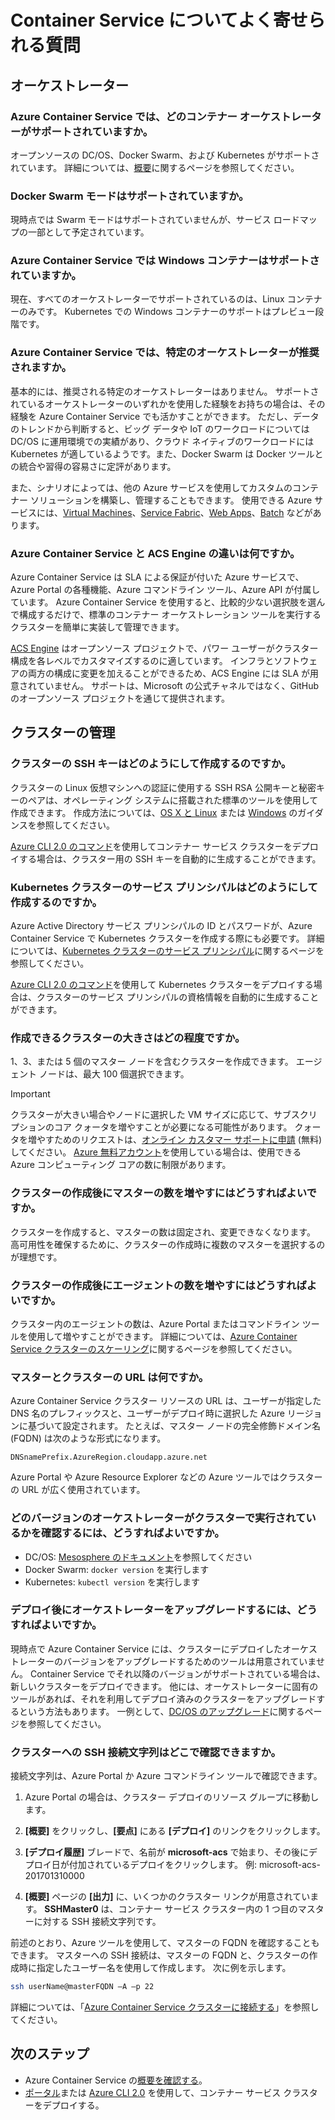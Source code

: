 # <a name="container-service-frequently-asked-questions"></a>Container Service についてよく寄せられる質問

## <a name="orchestrators"></a>オーケストレーター

### <a name="which-container-orchestrators-do-you-support-on-azure-container-service"></a>Azure Container Service では、どのコンテナー オーケストレーターがサポートされていますか。 

オープンソースの DC/OS、Docker Swarm、および Kubernetes がサポートされています。 詳細については、[概要](../articles/container-service/kubernetes/container-service-intro-kubernetes.md)に関するページを参照してください。
 
### <a name="do-you-support-docker-swarm-mode"></a>Docker Swarm モードはサポートされていますか。 

現時点では Swarm モードはサポートされていませんが、サービス ロードマップの一部として予定されています。 

### <a name="does-azure-container-service-support-windows-containers"></a>Azure Container Service では Windows コンテナーはサポートされていますか。  

現在、すべてのオーケストレーターでサポートされているのは、Linux コンテナーのみです。 Kubernetes での Windows コンテナーのサポートはプレビュー段階です。

### <a name="do-you-recommend-a-specific-orchestrator-in-azure-container-service"></a>Azure Container Service では、特定のオーケストレーターが推奨されますか。 
基本的には、推奨される特定のオーケストレーターはありません。 サポートされているオーケストレーターのいずれかを使用した経験をお持ちの場合は、その経験を Azure Container Service でも活かすことができます。 ただし、データのトレンドから判断すると、ビッグ データや IoT のワークロードについては DC/OS に運用環境での実績があり、クラウド ネイティブのワークロードには Kubernetes が適しているようです。また、Docker Swarm は Docker ツールとの統合や習得の容易さに定評があります。

また、シナリオによっては、他の Azure サービスを使用してカスタムのコンテナー ソリューションを構築し、管理することもできます。 使用できる Azure サービスには、[Virtual Machines](../articles/virtual-machines/linux/overview.md)、[Service Fabric](../articles/service-fabric/service-fabric-overview.md)、[Web Apps](../articles/app-service-web/app-service-web-overview.md)、[Batch](../articles/batch/batch-technical-overview.md) などがあります。  

### <a name="what-is-the-difference-between-azure-container-service-and-acs-engine"></a>Azure Container Service と ACS Engine の違いは何ですか。 
Azure Container Service は SLA による保証が付いた Azure サービスで、Azure Portal の各種機能、Azure コマンドライン ツール、Azure API が付属しています。 Azure Container Service を使用すると、比較的少ない選択肢を選んで構成するだけで、標準のコンテナー オーケストレーション ツールを実行するクラスターを簡単に実装して管理できます。 

[ACS Engine](http://github.com/Azure/acs-engine) はオープンソース プロジェクトで、パワー ユーザーがクラスター構成を各レベルでカスタマイズするのに適しています。 インフラとソフトウェアの両方の構成に変更を加えることができるため、ACS Engine には SLA が用意されていません。 サポートは、Microsoft の公式チャネルではなく、GitHub のオープンソース プロジェクトを通じて提供されます。 

## <a name="cluster-management"></a>クラスターの管理

### <a name="how-do-i-create-ssh-keys-for-my-cluster"></a>クラスターの SSH キーはどのようにして作成するのですか。

クラスターの Linux 仮想マシンへの認証に使用する SSH RSA 公開キーと秘密キーのペアは、オペレーティング システムに搭載された標準のツールを使用して作成できます。 作成方法については、[OS X と Linux](../articles/virtual-machines/linux/mac-create-ssh-keys.md) または [Windows](../articles/virtual-machines/linux/ssh-from-windows.md) のガイダンスを参照してください。 

[Azure CLI 2.0 のコマンド](../articles/container-service/dcos-swarm/container-service-create-acs-cluster-cli.md)を使用してコンテナー サービス クラスターをデプロイする場合は、クラスター用の SSH キーを自動的に生成することができます。

### <a name="how-do-i-create-a-service-principal-for-my-kubernetes-cluster"></a>Kubernetes クラスターのサービス プリンシパルはどのようにして作成するのですか。

Azure Active Directory サービス プリンシパルの ID とパスワードが、Azure Container Service で Kubernetes クラスターを作成する際にも必要です。 詳細については、[Kubernetes クラスターのサービス プリンシパル](../articles/container-service/kubernetes/container-service-kubernetes-service-principal.md)に関するページを参照してください。

[Azure CLI 2.0 のコマンド](../articles/container-service/dcos-swarm/container-service-create-acs-cluster-cli.md)を使用して Kubernetes クラスターをデプロイする場合は、クラスターのサービス プリンシパルの資格情報を自動的に生成することができます。

### <a name="how-large-a-cluster-can-i-create"></a>作成できるクラスターの大きさはどの程度ですか。
1、3、または 5 個のマスター ノードを含むクラスターを作成できます。 エージェント ノードは、最大 100 個選択できます。

> [!IMPORTANT]
> クラスターが大きい場合やノードに選択した VM サイズに応じて、サブスクリプションのコア クォータを増やすことが必要になる可能性があります。 クォータを増やすためのリクエストは、[オンライン カスタマー サポートに申請](../articles/azure-supportability/how-to-create-azure-support-request.md) (無料) してください。 [Azure 無料アカウント](https://azure.microsoft.com/free/)を使用している場合は、使用できる Azure コンピューティング コアの数に制限があります。
> 

### <a name="how-do-i-increase-the-number-of-masters-after-a-cluster-is-created"></a>クラスターの作成後にマスターの数を増やすにはどうすればよいですか。 
クラスターを作成すると、マスターの数は固定され、変更できなくなります。 高可用性を確保するために、クラスターの作成時に複数のマスターを選択するのが理想です。

### <a name="how-do-i-increase-the-number-of-agents-after-a-cluster-is-created"></a>クラスターの作成後にエージェントの数を増やすにはどうすればよいですか。 
クラスター内のエージェントの数は、Azure Portal またはコマンドライン ツールを使用して増やすことができます。 詳細については、[Azure Container Service クラスターのスケーリング](../articles/container-service/kubernetes/container-service-scale.md)に関するページを参照してください。

### <a name="what-are-the-urls-of-my-masters-and-agents"></a>マスターとクラスターの URL は何ですか。 
Azure Container Service クラスター リソースの URL は、ユーザーが指定した DNS 名のプレフィックスと、ユーザーがデプロイ時に選択した Azure リージョンに基づいて設定されます。 たとえば、マスター ノードの完全修飾ドメイン名 (FQDN) は次のような形式になります。

``` 
DNSnamePrefix.AzureRegion.cloudapp.azure.net
```

Azure Portal や Azure Resource Explorer などの Azure ツールではクラスターの URL が広く使用されています。

### <a name="how-do-i-tell-which-orchestrator-version-is-running-in-my-cluster"></a>どのバージョンのオーケストレーターがクラスターで実行されているかを確認するには、どうすればよいですか。

* DC/OS: [Mesosphere のドキュメント](https://support.mesosphere.com/hc/en-us/articles/207719793-How-to-get-the-DCOS-version-from-the-command-line-)を参照してください
* Docker Swarm: `docker version` を実行します
* Kubernetes: `kubectl version` を実行します

### <a name="how-do-i-upgrade-the-orchestrator-after-deployment"></a>デプロイ後にオーケストレーターをアップグレードするには、どうすればよいですか。

現時点で Azure Container Service には、クラスターにデプロイしたオーケストレーターのバージョンをアップグレードするためのツールは用意されていません。 Container Service でそれ以降のバージョンがサポートされている場合は、新しいクラスターをデプロイできます。 他には、オーケストレーターに固有のツールがあれば、それを利用してデプロイ済みのクラスターをアップグレードするという方法もあります。 一例として、[DC/OS のアップグレード](https://dcos.io/docs/1.8/administration/upgrading/)に関するページを参照してください。
 
### <a name="where-do-i-find-the-ssh-connection-string-to-my-cluster"></a>クラスターへの SSH 接続文字列はどこで確認できますか。

接続文字列は、Azure Portal か Azure コマンドライン ツールで確認できます。 

1. Azure Portal の場合は、クラスター デプロイのリソース グループに移動します。  

2. **[概要]** をクリックし、**[要点]** にある **[デプロイ]** のリンクをクリックします。 

3. **[デプロイ履歴]** ブレードで、名前が **microsoft-acs** で始まり、その後にデプロイ日が付加されているデプロイをクリックします。 例: microsoft-acs-201701310000  

4. **[概要]** ページの **[出力]** に、いくつかのクラスター リンクが用意されています。 **SSHMaster0** は、コンテナー サービス クラスター内の 1 つ目のマスターに対する SSH 接続文字列です。 

前述のとおり、Azure ツールを使用して、マスターの FQDN を確認することもできます。 マスターへの SSH 接続は、マスターの FQDN と、クラスターの作成時に指定したユーザー名を使用して作成します。 次に例を示します。

```bash
ssh userName@masterFQDN –A –p 22 
```

詳細については、「[Azure Container Service クラスターに接続する](../articles/container-service/kubernetes/container-service-connect.md)」を参照してください。

## <a name="next-steps"></a>次のステップ

* Azure Container Service の[概要を確認する](../articles/container-service/kubernetes/container-service-intro-kubernetes.md)。
* [ポータル](../articles/container-service/dcos-swarm/container-service-deployment.md)または [Azure CLI 2.0](../articles/container-service/dcos-swarm/container-service-create-acs-cluster-cli.md) を使用して、コンテナー サービス クラスターをデプロイする。
